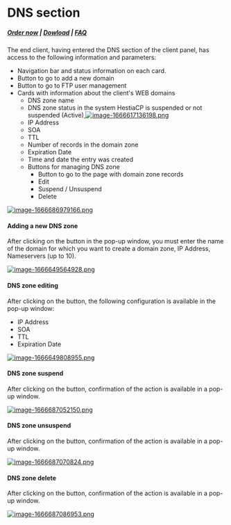 # DNS section

#####  [Order now](https://panel.puqcloud.com/index.php?rp=/store/whmcs-module-hestiacp) | [Dowload](https://download.puqcloud.com/WHMCS/servers/PUQ_WHMCS-HestiaCP/) | [FAQ](https://faq.puqcloud.com/)

The end client, having entered the DNS section of the client panel, has access to the following information and parameters:

- Navigation bar and status information on each card.
- Button to go to add a new domain
- Button to go to FTP user management
- Cards with information about the client's WEB domains 
    - DNS zone name
    - DNS zone status in the system HestiaCP is suspended or not suspended (Active)[ ![image-1666617136198.png](https://doc.puq.info/uploads/images/gallery/2022-10/scaled-1680-/image-1666617136198.png)](https://doc.puq.info/uploads/images/gallery/2022-10/image-1666617136198.png)
    - IP Address
    - SOA
    - TTL
    - Number of records in the domain zone
    - Expiration Date
    - Time and date the entry was created
    - Buttons for managing DNS zone 
        - Button to go to the page with domain zone records
        - Edit
        - Suspend / Unsuspend
        - Delete

[![image-1666686979166.png](https://doc.puq.info/uploads/images/gallery/2022-10/scaled-1680-/image-1666686979166.png)](https://doc.puq.info/uploads/images/gallery/2022-10/image-1666686979166.png)

#### Adding a new DNS zone

After clicking on the button in the pop-up window, you must enter the name of the domain for which you want to create a domain zone, IP Address, Nameservers (up to 10).

[![image-1666649564928.png](https://doc.puq.info/uploads/images/gallery/2022-10/scaled-1680-/image-1666649564928.png)](https://doc.puq.info/uploads/images/gallery/2022-10/image-1666649564928.png)

#### DNS zone editing

After clicking on the button, the following configuration is available in the pop-up window:

- IP Address
- SOA
- TTL
- Expiration Date

[![image-1666649808955.png](https://doc.puq.info/uploads/images/gallery/2022-10/scaled-1680-/image-1666649808955.png)](https://doc.puq.info/uploads/images/gallery/2022-10/image-1666649808955.png)

#### DNS zone suspend

After clicking on the button, confirmation of the action is available in a pop-up window.

[![image-1666687052150.png](https://doc.puq.info/uploads/images/gallery/2022-10/scaled-1680-/image-1666687052150.png)](https://doc.puq.info/uploads/images/gallery/2022-10/image-1666687052150.png)

#### DNS zone unsuspend 

After clicking on the button, confirmation of the action is available in a pop-up window.

[![image-1666687070824.png](https://doc.puq.info/uploads/images/gallery/2022-10/scaled-1680-/image-1666687070824.png)](https://doc.puq.info/uploads/images/gallery/2022-10/image-1666687070824.png)

#### DNS zone delete

After clicking on the button, confirmation of the action is available in a pop-up window.

[![image-1666687086953.png](https://doc.puq.info/uploads/images/gallery/2022-10/scaled-1680-/image-1666687086953.png)](https://doc.puq.info/uploads/images/gallery/2022-10/image-1666687086953.png)
